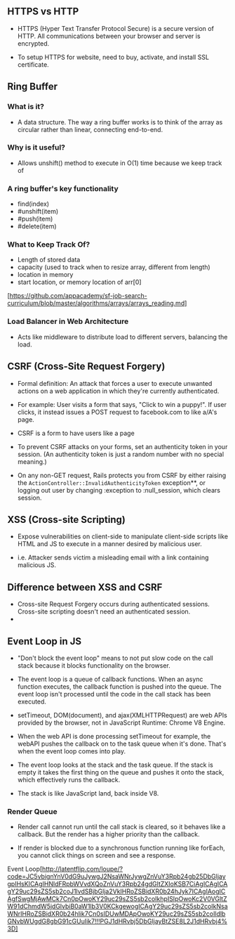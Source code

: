 ## HTTPS vs HTTP
- HTTPS (Hyper Text Transfer Protocol Secure) is a secure version of HTTP. All communications between your browser and server is encrypted.

- To setup HTTPS for website, need to buy, activate, and install SSL certificate.


## Ring Buffer
### What is it?
- A data structure. The way a ring buffer works is to think of the array as circular rather than linear, connecting end-to-end.

### Why is it useful?
- Allows unshift() method to execute in O(1) time because we keep track of

### A ring buffer's key functionality
- find(index)
- #unshift(item)
- #push(item)
- #delete(item)

### What to Keep Track Of?
- Length of stored data
- capacity (used to track when to resize array, different from length)
- location in memory
- start location, or memory location of arr[0]

[https://github.com/appacademy/sf-job-search-curriculum/blob/master/algorithms/arrays/arrays_reading.md]


### Load Balancer in Web Architecture
- Acts like middleware to distribute load to different servers, balancing the load.

## CSRF (Cross-Site Request Forgery)
- Formal definition: An attack that forces a user to execute unwanted actions on a web application in which they're currently authenticated.

- For example: User visits a form that says, "Click to win a puppy!". If user clicks, it instead issues a POST request to facebook.com to like a/A's page.
- CSRF is a form to have users like a page
- To prevent CSRF attacks on your forms, set an authenticity token in your session. (An authenticity token is just a random number with no special meaning.)
- On any non-GET request, Rails protects you from CSRF by either raising the `ActionController::InvalidAuthenticityToken` exception**, or logging out user by changing :exception to :null_session, which clears session.

## XSS (Cross-site Scripting)
- Expose vulnerabilities on client-side to manipulate client-side scripts like HTML and JS to execute in a manner desired by malicious user.

- i.e. Attacker sends victim a misleading email with a link containing malicious JS.


## Difference between XSS and CSRF
- Cross-site Request Forgery occurs during authenticated sessions. Cross-site scripting doesn't need an authenticated session.
-



## Event Loop in JS
- "Don't block the event loop" means to not put slow code on the call stack because it blocks functionality on the browser.
- The event loop is a queue of callback functions. When an async function executes, the callback function is pushed into the queue. The event loop isn't processed until the code in the call stack has been executed.

- setTimeout, DOM(document), and ajax(XMLHTTPRequest) are web APIs provided by the browser, not in JavaScript Runtime: Chrome V8 Engine.
- When the web API is done processing setTimeout for example, the webAPI pushes the callback on to the task queue when it's done. That's when the event loop comes into play.

- The event loop looks at the stack and the task queue. If the stack is empty it takes the first thing on the queue and pushes it onto the stack, which effectively runs the callback.

- The stack is like JavaScript land, back inside V8.

### Render Queue
- Render call cannot run until the call stack is cleared, so it behaves like a callback. But the render has a higher priority than the callback.

- If render is blocked due to a synchronous function running like forEach, you cannot click things on screen and see a response.

Event Loop[http://latentflip.com/loupe/?code=JC5vbignYnV0dG9uJywgJ2NsaWNrJywgZnVuY3Rpb24gb25DbGljaygpIHsKICAgIHNldFRpbWVvdXQoZnVuY3Rpb24gdGltZXIoKSB7CiAgICAgICAgY29uc29sZS5sb2coJ1lvdSBjbGlja2VkIHRoZSBidXR0b24hJyk7ICAgIAogICAgfSwgMjAwMCk7Cn0pOwoKY29uc29sZS5sb2coIkhpISIpOwoKc2V0VGltZW91dChmdW5jdGlvbiB0aW1lb3V0KCkgewogICAgY29uc29sZS5sb2coIkNsaWNrIHRoZSBidXR0b24hIik7Cn0sIDUwMDApOwoKY29uc29sZS5sb2coIldlbGNvbWUgdG8gbG91cGUuIik7!!!PGJ1dHRvbj5DbGljayBtZSE8L2J1dHRvbj4%3D]
